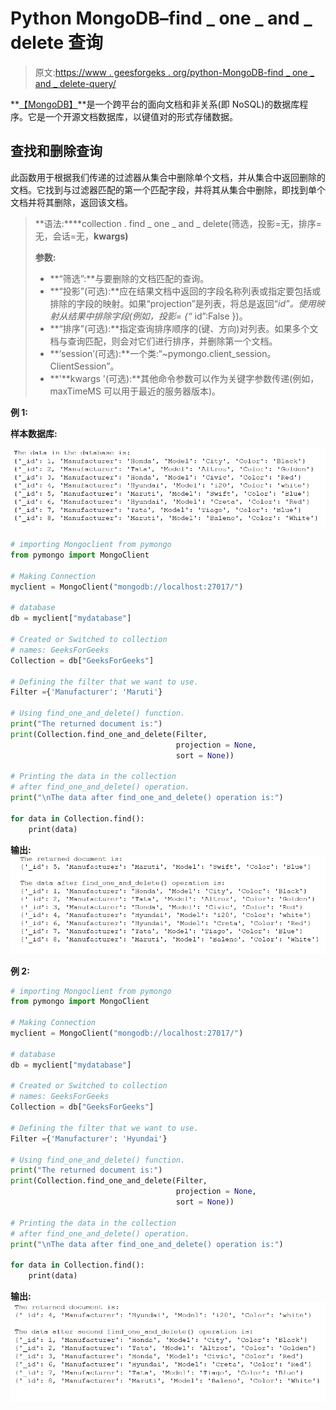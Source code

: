 # Python MongoDB–find _ one _ and _ delete 查询

> 原文:[https://www . geesforgeks . org/python-MongoDB-find _ one _ and _ delete-query/](https://www.geeksforgeeks.org/python-mongodb-find_one_and_delete-query/)

**[【MongoDB】](https://www.geeksforgeeks.org/mongodb-and-python/)**是一个跨平台的面向文档和非关系(即 NoSQL)的数据库程序。它是一个开源文档数据库，以键值对的形式存储数据。

## 查找和删除查询

此函数用于根据我们传递的过滤器从集合中删除单个文档，并从集合中返回删除的文档。它找到与过滤器匹配的第一个匹配字段，并将其从集合中删除，即找到单个文档并将其删除，返回该文档。

> **语法:****collection . find _ one _ and _ delete(筛选，投影=无，排序=无，会话=无，**kwargs)**
> 
> **参数:**
> 
> *   **“筛选”:**与要删除的文档匹配的查询。
> *   **“投影”(可选):**应在结果文档中返回的字段名称列表或指定要包括或排除的字段的映射。如果“projection”是列表，将总是返回“_id”。使用映射从结果中排除字段(例如，投影= {“_ id”:False })。
> *   **“排序”(可选):**指定查询排序顺序的(键、方向)对列表。如果多个文档与查询匹配，则会对它们进行排序，并删除第一个文档。
> *   **‘session’(可选):**一个类:“~pymongo.client_session。ClientSession”。
> *   **'**kwargs '(可选):**其他命令参数可以作为关键字参数传递(例如，maxTimeMS 可以用于最近的服务器版本)。

**例 1:**

**样本数据库:**

![](img/13ea5468281815a6bdf08efaf801aff3.png)

```py
# importing Mongoclient from pymongo
from pymongo import MongoClient 

# Making Connection
myclient = MongoClient("mongodb://localhost:27017/") 

# database 
db = myclient["mydatabase"]

# Created or Switched to collection 
# names: GeeksForGeeks
Collection = db["GeeksForGeeks"]

# Defining the filter that we want to use.
Filter ={'Manufacturer': 'Maruti'}

# Using find_one_and_delete() function.
print("The returned document is:")
print(Collection.find_one_and_delete(Filter,
                                     projection = None,
                                     sort = None))

# Printing the data in the collection
# after find_one_and_delete() operation.
print("\nThe data after find_one_and_delete() operation is:")

for data in Collection.find():
    print(data)
```

**输出:**
![](img/bbb89f7a31fb155e1f34662b25a6d4f6.png)

**例 2:**

```py
# importing Mongoclient from pymongo
from pymongo import MongoClient 

# Making Connection
myclient = MongoClient("mongodb://localhost:27017/") 

# database 
db = myclient["mydatabase"]

# Created or Switched to collection 
# names: GeeksForGeeks
Collection = db["GeeksForGeeks"]

# Defining the filter that we want to use.
Filter ={'Manufacturer': 'Hyundai'}

# Using find_one_and_delete() function.
print("The returned document is:")
print(Collection.find_one_and_delete(Filter,
                                     projection = None,
                                     sort = None))

# Printing the data in the collection
# after find_one_and_delete() operation.
print("\nThe data after find_one_and_delete() operation is:")

for data in Collection.find():
    print(data)
```

**输出:**
![](img/09995673e1d67d00b929603646b2c772.png)